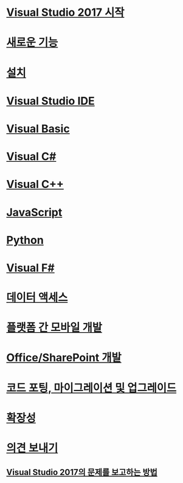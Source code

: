 # [Visual Studio 2017 시작](welcome-to-visual-studio.md)
# [새로운 기능](ide/whats-new-in-visual-studio.md)
# [설치](install/TOC.md)
# [Visual Studio IDE](ide/visual-studio-ide.md)
# [Visual Basic](/dotnet/articles/visual-basic)
# [Visual C#](/dotnet/articles/csharp)
# [Visual C++](/cpp/top/visual-cpp-in-visual-studio)
# [JavaScript](/scripting/javascript)
# [Python](python/getting-started-with-python.md)
# [Visual F#](/dotnet/articles/fsharp/)
# [데이터 액세스](data-tools/TOC.md)
# [플랫폼 간 모바일 개발](cross-platform/cross-platform-mobile-development-in-visual-studio.md)
# [Office/SharePoint 개발](vsto/office-and-sharepoint-development-in-visual-studio.md)
# [코드 포팅, 마이그레이션 및 업그레이드](porting\port-migrate-and-upgrade-visual-studio-projects.md)
# [확장성](extensibility/extensibility-in-visual-studio.md)
# [의견 보내기](ide/talk-to-us.md)
## [Visual Studio 2017의 문제를 보고하는 방법](ide/how-to-report-a-problem-with-visual-studio-2017.md)
